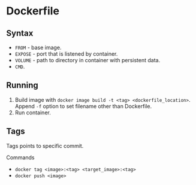 # Dockerfile

## Syntax

-   `FROM` - base image.
-   `EXPOSE` - port that is listened by container.
-   `VOLUME` - path to directory in container with persistent data.
-   `CMD`.

## Running

1. Build image with `docker image build -t <tag> <dockerfile_location>`. Append `-f` option to set filename other than Dockerfile.
2. Run container.

## Tags

Tags points to specific commit.

Commands

-   `docker tag <image>:<tag> <target_image>:<tag>`
-   `docker push <image>`

